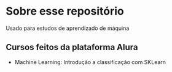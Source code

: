 # Sobre esse repositório

Usado para estudos de aprendizado de máquina

## Cursos feitos da plataforma Alura

- Machine Learning: Introdução a classificação com SKLearn

